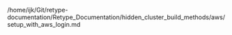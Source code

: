 /home/ijk/Git/retype-documentation/Retype_Documentation/hidden_cluster_build_methods/aws/setup_with_aws_login.md